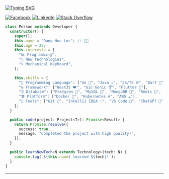 [![Typing SVG](https://readme-typing-svg.demolab.com/?font=FIre+Code&weight=800&size=24&duration=2000&pause=100&repeat=false&random=false&width=435&height=60&lines=Hey+there!+I%27m+Erwin+%F0%9F%91%8B)](https://git.io/typing-svg)

<a href="https://www.facebook.com/loc.yen.512/" target="_blank" rel="noopener noreferrer">![Facebook](https://img.shields.io/badge/Facebook-%231877F2.svg?style=for-the-badge&logo=Facebook&logoColor=white)</a>
<a href="https://www.linkedin.com/in/erwin-lovecraft" target="_blank" rel="noopener noreferrer">![LinkedIn](https://img.shields.io/badge/linkedin-%230077B5.svg?style=for-the-badge&logo=linkedin&logoColor=white)</a>
<a href="https://stackoverflow.com/users/14512647/erwin-lovecraft" target="_blank" rel="noopener noreferrer">![Stack Overflow](https://img.shields.io/badge/-Stackoverflow-FE7A16?style=for-the-badge&logo=stack-overflow&logoColor=white)
</a>

```typescript
class Person extends Developer {
  constructor() {
    super();
    this.name = "Dang Huu Loc"; // 🧑‍💻
    this.age = 25;
    this.interests = [
      "💻 Programming",
      "🚀 New technologies",
      "⌨️ Mechanical Keyboard",
    ];

    this.skills = {
      "🧠 Programming Language": ["Go 🦫", "Java ☕", "JS/TS 🌐", "Dart 🎯"],
      "⚙️ Framework": ["NestJS 🐦", "Gin Gonic 🍸", "Flutter 💙"],
      "🗄️ Database": ["Postgres 🐘", "MySQL 🐬", "MongoDB 🍃", "Redis 🔴", "Timescale ⏱️"],
      "🛠️ Platform": ["Docker 🐳", "Kubernetes ☸️", "AWS ☁️"],
      "🧰 Tools": ["Git 🔧", "IntelliJ IDEA 💡", "VS Code 🧪", "ChatGPT 🤖", "Claude 🦉"],
    };
  }

  public code(project: Project<T>): Promise<Result> {
    return Promise.resolve({
      success: true,
      message: "Completed the project with high quality!",
    });
  }

  public learnNewTech<N extends Technology>(tech: N) {
    console.log(`${this.name} learned ${tech}!`);
  }
}
```

----
